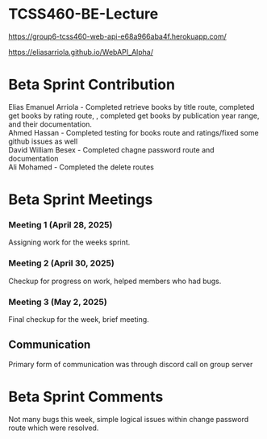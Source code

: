 # TCSS460-BE-Lecture
 https://group6-tcss460-web-api-e68a966aba4f.herokuapp.com/  
 
 https://eliasarriola.github.io/WebAPI_Alpha/
 
 # Beta Sprint Contribution
Elias Emanuel Arriola - Completed retrieve books by title route, completed get books by rating route, , completed get books by publication year range, and their documentation.  
Ahmed Hassan -  Completed testing for books route and ratings/fixed some github issues as well  
David William Besex - Completed chagne password route and documentation                    
Ali Mohamed - Completed the delete routes

# Beta Sprint Meetings
### Meeting 1 (April 28, 2025)
Assigning work for the weeks sprint.

### Meeting 2 (April 30, 2025)
Checkup for progress on work, helped members who had bugs.

### Meeting 3 (May 2, 2025)
Final checkup for the week, brief meeting.

## Communication
Primary form of communication was through discord call on group server  

# Beta Sprint Comments
Not many bugs this week, simple logical issues within change password route which were resolved.
